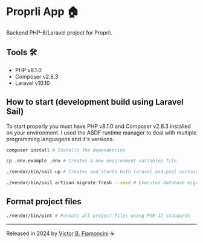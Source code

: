 # Proprli App 🏠

Backend PHP-8/Laravel project for Proprli.

## Tools 🛠️

- PHP v8.1.0
- Composer v2.8.3
- Laravel v10.10

## How to start (development build using Laravel Sail)

To start properly you must have PHP v8.1.0 and Composer v2.8.3 installed on your environment. I used the ASDF runtime manager to deal with multiple programming languagens and it's versions.

```bash
composer install # Installs the dependencies

cp .env.example .env # Creates a new environment variables file

./vendor/bin/sail up # Creates and starts both laravel and psql containers using Sail

./vendor/bin/sail artisan migrate:fresh --seed # Executes database migrations and triggers seeders
```

## Format project files

```bash
./vendor/bin/pint # Formats all project files using PSR-12 standards
```

----------
Released in 2024 by [Victor B. Fiamoncini](https://github.com/Victor-Fiamoncini) ☕

